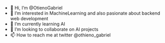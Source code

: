 - 👋 Hi, I’m @OtienoGabriel
- 👀 I’m interested in MachineLearning and also pasionate about backend web development
- 🌱 I’m currently learning AI
- 💞️ I’m looking to collaborate on AI projects
- 📫 How to reach me at twitter @othieno_gabriel

<!---
GabbyOti/GabbyOti is a ✨ special ✨ repository because its `README.md` (this file) appears on your GitHub profile.
You can click the Preview link to take a look at your changes.
--->
